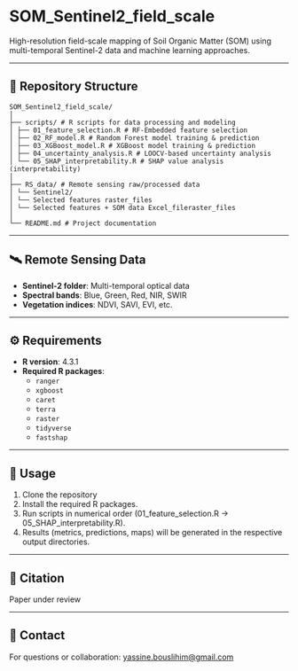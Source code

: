 # SOM_Sentinel2_field_scale  

High-resolution field-scale mapping of Soil Organic Matter (SOM) using multi-temporal Sentinel-2 data and machine learning approaches.  


---

## 📂 Repository Structure  
```
SOM_Sentinel2_field_scale/
│
├── scripts/ # R scripts for data processing and modeling
│ ├── 01_feature_selection.R # RF-Embedded feature selection
│ ├── 02_RF_model.R # Random Forest model training & prediction
│ ├── 03_XGBoost_model.R # XGBoost model training & prediction
│ ├── 04_uncertainty_analysis.R # LOOCV-based uncertainty analysis
│ └── 05_SHAP_interpretability.R # SHAP value analysis (interpretability)
│
├── RS_data/ # Remote sensing raw/processed data
│ └── Sentinel2/
│ └── Selected features raster_files
│ └── Selected features + SOM data Excel_fileraster_files
│
└── README.md # Project documentation
```

---

## 🛰 Remote Sensing Data  

- **Sentinel-2 folder**: Multi-temporal optical data  
- **Spectral bands**: Blue, Green, Red, NIR, SWIR  
- **Vegetation indices**: NDVI, SAVI, EVI, etc.  

---

## ⚙️ Requirements  

- **R version**: 4.3.1  
- **Required R packages**:  
  - `ranger`  
  - `xgboost`  
  - `caret`  
  - `terra`  
  - `raster`  
  - `tidyverse`  
  - `fastshap`  

---

## 🚀 Usage  

1. Clone the repository  
2. Install the required R packages.
3. Run scripts in numerical order (01_feature_selection.R → 05_SHAP_interpretability.R).
4. Results (metrics, predictions, maps) will be generated in the respective output directories.

---

## 📖 Citation

Paper under review

---
## 📧 Contact
For questions or collaboration: yassine.bouslihim@gmail.com
